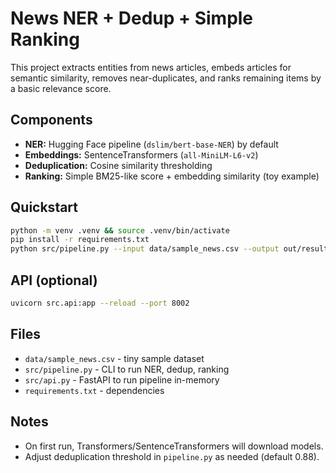 # News NER + Dedup + Simple Ranking

This project extracts entities from news articles, embeds articles for semantic similarity,
removes near-duplicates, and ranks remaining items by a basic relevance score.

## Components
- **NER:** Hugging Face pipeline (`dslim/bert-base-NER`) by default
- **Embeddings:** SentenceTransformers (`all-MiniLM-L6-v2`)
- **Deduplication:** Cosine similarity thresholding
- **Ranking:** Simple BM25-like score + embedding similarity (toy example)

## Quickstart
```bash
python -m venv .venv && source .venv/bin/activate
pip install -r requirements.txt
python src/pipeline.py --input data/sample_news.csv --output out/results.csv
```

## API (optional)
```bash
uvicorn src.api:app --reload --port 8002
```

## Files
- `data/sample_news.csv` - tiny sample dataset
- `src/pipeline.py` - CLI to run NER, dedup, ranking
- `src/api.py` - FastAPI to run pipeline in-memory
- `requirements.txt` - dependencies

## Notes
- On first run, Transformers/SentenceTransformers will download models.
- Adjust deduplication threshold in `pipeline.py` as needed (default 0.88).